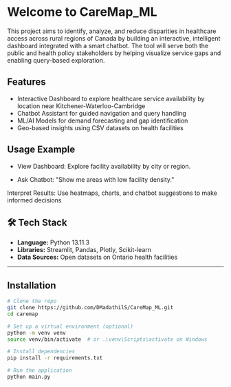 # Welcome to CareMap_ML
This project aims to identify, analyze, and reduce disparities in healthcare access across rural regions of Canada by building an interactive, intelligent dashboard integrated with a smart chatbot. The tool will serve both the public and health policy stakeholders by helping visualize service gaps and enabling query-based exploration.

## Features

- Interactive Dashboard to explore healthcare service availability by location near Kitchener-Waterloo-Cambridge
- Chatbot Assistant for guided navigation and query handling
- ML/AI Models for demand forecasting and gap identification
- Geo-based insights using CSV datasets on health facilities

## Usage Example
 
 - View Dashboard: Explore facility availability by city or region.

 - Ask Chatbot: "Show me areas with low facility density."

Interpret Results: Use heatmaps, charts, and chatbot suggestions to make informed decisions

## 🛠️ Tech Stack

- **Language:** Python 13.11.3
- **Libraries:** Streamlit, Pandas, Plotly, Scikit-learn
- **Data Sources:** Open datasets on Ontario health facilities

---

## Installation

```bash
# Clone the repo
git clone https://github.com/DMadathilS/CareMap_ML.git
cd caremap

# Set up a virtual environment (optional)
python -m venv venv
source venv/bin/activate  # or .\venv\Scripts\activate on Windows

# Install dependencies
pip install -r requirements.txt

# Run the application
python main.py

